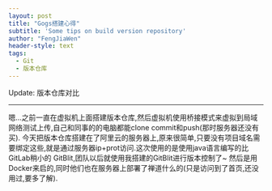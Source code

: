 ```yaml
---
layout: post
title: "Gogs搭建心得"
subtitle: 'Some tips on build version repository'
author: "FengJiaWen"
header-style: text
tags:
  - Git
  - 版本仓库
---
```


Update: 版本仓库对比

---

<p>嗯...之前一直在虚拟机上面搭建版本仓库,然后虚拟机使用桥接模式来虚拟到局域网络测试上传,自己和同事的的电脑都能clone commit和push(那时服务器还没有买).
今天把版本仓库搭建在了阿里云的服务器上,原来很简单,只要没有项目域名需要绑定这些,就是通过服务器ip+prot访问.这次使用的是使用java语言编写的比GitLab稍小的
GitBlit,团队以后就使用我搭建的GitBlit进行版本控制了~ 然后是用Docker来启的,同时他们也在服务器上部署了禅道什么的(只是访问到了首页,还没用过,要多了解).</p>
